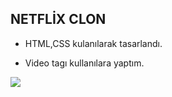 ## NETFLİX CLON



- HTML,CSS kulanılarak tasarlandı.


- Video tagı  kullanılara yaptım.

<img src="screen gif.mp4" />

